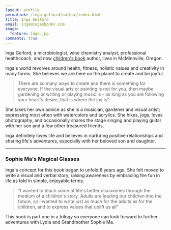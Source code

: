 ```yaml
---
layout: profile
permalink: /inga-gelford/author/index.html
title: Inga Gelford
email: inga@ingasbooks.com
image:
  feature: inga.jpg
comments: true 
---
```



Inga Gelford, a microbiologist, wine chemistry analyst, professional healthcoach, and now [children's book](/book/sophie-mas-magical-glasses) author, lives in McMinnville, Oregon.

Inga's world revolves around health, fitness, holistic values and creativity in many forms. She believes we are here on the planet to create and be joyful.

> There are so many ways to create and there is something for everyone. If the visual arts or painting is not for you, then maybe gardening or writing or playing music is - as long as you are following your heart's desire, that is where the joy is".

She takes her own advice as she is a musician, gardener and visual artist; expressing most often with watercolors and acrylics. She hikes, jogs, loves photography, and occasionally shares the stage singing and playing guitar with her son and a few other treasured friends. 

Inga definitely loves life and believes in nurturing positive relationships and sharing life's adventures, especially with her beloved son and daughter.

-----------------

### Sophie Ma's Magical Glasses

Inga's concept for this book began to unfold 8 years ago. She felt moved to write a visual and verbal story, raising awareness by embracing the fun in life as told in simple, enjoyable terms.

> "I wanted to teach some of life's better discoveries through the medium of a children's story. Adults are leading our children into the future, so I wanted to write just as much for the adults as for the children, and to express values that uplift us all"

This book is part one in a trilogy so everyone can look forward to further adventures with Lydia and Grandmother Sophie Ma.